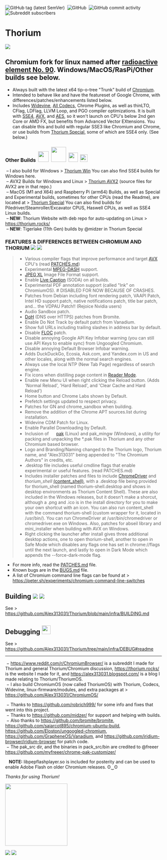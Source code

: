 ![GitHub tag (latest SemVer)](https://img.shields.io/github/v/tag/alex313031/thorium?label=Version%3A) &nbsp;![GitHub](https://img.shields.io/github/license/alex313031/thorium?color=green&label=License%3A) &nbsp;![GitHub commit activity](https://img.shields.io/github/commit-activity/w/alex313031/thorium?color=blueviolet&label=Commit%20Activity%3A) &nbsp;![Subreddit subscribers](https://img.shields.io/reddit/subreddit-subscribers/ChromiumBrowser?style=social)
# Thorium

<img src="https://github.com/Alex313031/Thorium/blob/main/logos/NEW/thorium_ver_2048_grey_old.png">

## Chromium fork for linux named after [radioactive element No. 90](https://en.wikipedia.org/wiki/Thorium). Windows/MacOS/RasPi/Other builds see below.

- Always built with the latest x64 tip-o-tree "Trunk" build of [Chromium](https://www.chromium.org/).
- Intended to behave like and have the featureset of Google Chrome, with differences/patches/enhancements listed below.
- Includes [Widevine](https://www.widevine.com/), [All Codecs](https://tools.woolyss.com/html5-audio-video-tester/), Chrome Plugins, as well as thinLTO, CFlag, LDFlag, LLVM Loop, and PGO compiler optimizations. It is built with [SSE4](https://en.wikipedia.org/wiki/SSE4), [AVX](https://en.wikipedia.org/wiki/Advanced_Vector_Extensions), and [AES](https://en.wikipedia.org/wiki/AES_instruction_set), so it won't launch on CPU's below 2nd gen Core or AMD FX, but benefits from Advanced Vector EXtensions. You can disable this and build with regular SSE3 like Chromium and Chrome, or use builds from [Thorium Special](https://github.com/Alex313031/Thorium-Special), some of which are SSE4 only. (See below.)
### Other Builds &nbsp;<img src="https://github.com/Alex313031/Thorium/blob/main/logos/STAGING/winflag_animated.gif" width="34"> &nbsp;<img src="https://github.com/Alex313031/Thorium/blob/main/logos/STAGING/AVX2.png" width="48"> &nbsp;<img src="https://github.com/Alex313031/Thorium/blob/main/logos/STAGING/apple.png" width="30"> &nbsp;<img src="https://github.com/Alex313031/Thorium/blob/main/logos/STAGING/Raspberry_Pi_Logo.svg" width="24">
&nbsp;&ndash; I also build for Windows > [Thorium Win](https://github.com/Alex313031/Thorium-Win) You can also find SSE4 builds for Windows here.\
&nbsp;&ndash; AVX2 Builds for Windows and Linux > [Thorium AVX2](https://github.com/Alex313031/Thorium-AVX2) (source files for AVX2 are in that repo.) \
&nbsp;&ndash; MacOS (M1 and X64) and Raspberry Pi (arm64) Builds, as well as Special and Experimental builds, sometimes for other CPUs (read the Readme), are located at > [Thorium Special](https://github.com/Alex313031/Thorium-Special) You can also find builds for Piledriver/Steamroller/Excavator CPUS, Haswell CPUs, as well as SSE4 Linux builds. \
&nbsp;&ndash; __NEW__: Thorium Website with deb repo for auto-updating on Linux > https://thorium.rocks/ \
&nbsp;&ndash; __NEW__: Tigerlake (11th Gen) builds by @midzer in Thorium Special

### FEATURES & DIFFERENCES BETWEEN CHROMIUM AND THORIUM <img src="https://github.com/Alex313031/Thorium/blob/main/logos/NEW/bulb_light.svg#gh-dark-mode-only"> <img src="https://github.com/Alex313031/Thorium/blob/main/logos/NEW/bulb_dark.svg#gh-light-mode-only">
> - Various compiler flags that improve performance and target [AVX](https://en.wikipedia.org/wiki/Advanced_Vector_Extensions) CPU's (read [PATCHES.md](https://github.com/Alex313031/Thorium/blob/main/PATCHES.md))
> - Experimental [MPEG-DASH](https://en.wikipedia.org/wiki/Dynamic_Adaptive_Streaming_over_HTTP) support.
> - [JPEG XL](https://jpeg.org/jpegxl/) Image File Format support.
> - Enable [Live Caption](https://support.google.com/chrome/answer/10538231?hl) (SODA) on all builds.
> - Experimental PDF annotation support (called "Ink" on ChromiumOS). # DISABLED FOR NOW BECAUSE OF CRASHES.
> - Patches from Debian including font rendering patch, VAAPI Patch, Intel HD support patch, native notifications patch, title bar patch, and... the VDPAU Patch!! (Rejoice Nvidia users)
> - Audio Sandbox patch.
> - [DoH](https://en.wikipedia.org/wiki/DNS_over_HTTPS) (DNS over HTTPS) patches from Bromite.
> - Enable Do Not Track by default patch from Vanadium.
> - Show full URLs including trailing slashes in address bar by default.
> - Disable [FLOC](https://en.wikipedia.org/wiki/Federated_Learning_of_Cohorts) patch.
> - Disable annoying Google API Key Infobar warning (you can still use API Keys to enable sync) from Ungoogled Chromium.
> - Disable annoying Default Browser Infobar warning.
> - Adds DuckDuckGo, Ecosia, Ask.com, and Yandex.com in US and other locales, along with the normal search engines.
> - Always use the local NTP (New Tab Page) regardless of search engine.
> - Fix icons when distilling page content in [Reader Mode](https://www.howtogeek.com/423643/how-to-use-google-chromes-hidden-reader-mode/).
> - Enable new Menu UI when right clicking the Reload button. (Adds 'Normal Reload', 'Hard Reload', and 'Clear Cache and Hard Reload')
> - Home button and Chrome Labs shown by Default.
> - Prefetch settings updated to respect privacy.
> - Patches for GN and chrome_sandbox when building.
> - Remove the addition of the Chrome APT sources.list during installation.
> - Widevine CDM Patch for Linux.
> - Enable Parallel Downloading by Default.
> - Inclusion of <img src="https://github.com/Alex313031/Thorium/blob/main/logos/STAGING/pak.png" width="16"> [pak](https://github.com/Alex313031/Thorium/tree/main/pak_src#readme) (Linux) and pak_mingw (Windows), a utility for packing and unpacking the &#42;.pak files in Thorium and any other Chromium based browser.
> - Logo and Branding/Naming changed to the Thorium logo, Thorium name, and "Alex313031" being appended to "The Chromium Authors" in credits, etc.
> - .desktop file includes useful cmdline flags that enable experimental or useful features. (read PATCHES.md)
> - Includes installer patches and files to include [ChromeDriver](https://chromedriver.chromium.org/home) and *thorium_shell* [(content_shell)](https://chromium.googlesource.com/chromium/src/+/HEAD/docs/testing/web_tests_in_content_shell.md), with a .desktop file being provided for thorium_shell (named thorium-shell.desktop and shows in desktop environments as Thorium Content Shell). These are also included in the Windows releases, but it doesn't make a shorcut, although a .png and .ico is in the install directory for you to make your own shortcut with an icon. You can also run content_shell with the command thorium-shell (custom wrapper for it, located in /usr/bin/). You can run ChromeDriver at /usr/bin/chromedriver or chromedriver.exe on Windows. Also, patches for abseil library and mini_installer when building with AVX on Windows.
> - Right clicking the launcher after install gives three additional desktop actions, one to open thorium-shell, another to open in Safe Mode which disables any flags one has set in chrome://flags until the next launch, and lastly to open in Dark Mode which appends the --force-dark-mode flag.
- For more info, read the [PATCHES.md](https://github.com/Alex313031/Thorium/blob/main/PATCHES.md) file.
- Known bugs are in the [BUGS.md](https://github.com/Alex313031/Thorium/blob/main/BUGS.md) file.
- A list of Chromium command line flags can be found at > https://peter.sh/experiments/chromium-command-line-switches

## Building <img src="https://github.com/Alex313031/Thorium/blob/main/logos/NEW/build_light.svg#gh-dark-mode-only"> <img src="https://github.com/Alex313031/Thorium/blob/main/logos/NEW/build_dark.svg#gh-light-mode-only">
See > https://github.com/Alex313031/Thorium/blob/main/infra/BUILDING.md

## Debugging <img src="https://github.com/Alex313031/Thorium/blob/main/logos/STAGING/bug.svg" width="28">
See > https://github.com/Alex313031/Thorium/tree/main/infra/DEBUG#readme

-------
&nbsp;&minus; https://www.reddit.com/r/ChromiumBrowser/ is a subreddit I made for Thorium and general Thorium/Chromium discussion, https://thorium.rocks/ is the website I made for it, and https://alex313031.blogspot.com/ is a blog I made relating to Thorium/ThoriumOS. \
&nbsp;&minus; I also build ChromiumOS (now called ThoriumOS) with Thorium, Codecs, Widevine, linux-firmware/modules, and extra packages at > https://github.com/Alex313031/ChromiumOS/

&nbsp;&minus; Thanks to https://github.com/robrich999/ for some info and fixes that went into this project.\
&nbsp;&minus; Thanks to https://github.com/midzer/ for support and helping with builds. \
&nbsp;&minus; Also thanks to https://github.com/bromite/bromite, https://github.com/saiarcot895/chromium-ubuntu-build, https://github.com/Eloston/ungoogled-chromium, https://github.com/GrapheneOS/Vanadium, and https://github.com/iridium-browser/iridium-browser for patch code. \
&nbsp;&minus; The pak_src dir, and the binaries in pack_src/bin are credited to @freeer https://github.com/myfreeer/chrome-pak-customizer/

&nbsp;&nbsp; __NOTE:__ libpepflashplayer.so is included for posterity and can be used to enable Adobe Flash on older Chromium releases. ʘ‿ʘ

*Thanks for using Thorium!*

<img src="https://github.com/Alex313031/Thorium/blob/main/logos/STAGING/Thorium90_504.jpg" width="200">

<img src="https://github.com/Alex313031/Thorium/blob/main/logos/STAGING/GitHub/GitHub-Mark-Light-32px.png#gh-dark-mode-only"> <img src="https://github.com/Alex313031/Thorium/blob/main/logos/STAGING/GitHub/GitHub-Mark-32px.png#gh-light-mode-only">
